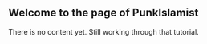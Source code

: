 ## Welcome to the page of PunkIslamist

There is no content yet. Still working through that tutorial.

